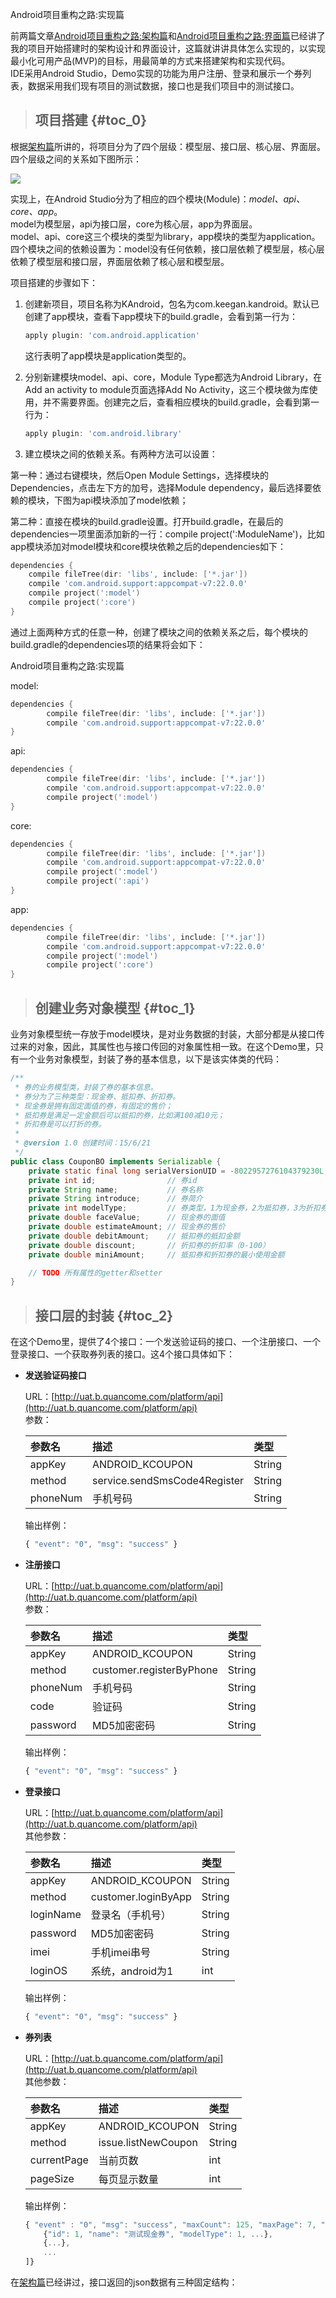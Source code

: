 Android项目重构之路:实现篇

前两篇文章[Android项目重构之路:架构篇](http://keeganlee.me/post/android/20150605)和[Android项目重构之路:界面篇](http://keeganlee.me/post/android/20150619)已经讲了我的项目开始搭建时的架构设计和界面设计，这篇就讲讲具体怎么实现的，以实现最小化可用产品\(MVP\)的目标，用最简单的方式来搭建架构和实现代码。  
IDE采用Android Studio，Demo实现的功能为用户注册、登录和展示一个券列表，数据采用我们现有项目的测试数据，接口也是我们项目中的测试接口。

> ## 项目搭建 {#toc_0}

根据[架构篇](http://keeganlee.me/post/android/20150605)所讲的，将项目分为了四个层级：模型层、接口层、核心层、界面层。四个层级之间的关系如下图所示：

![](http://keeganlee.me/Android/_image/20150629/Android_Structure.jpg)

实现上，在Android Studio分为了相应的四个模块\(Module\)：_model、api、core、app_。  
model为模型层，api为接口层，core为核心层，app为界面层。  
model、api、core这三个模块的类型为library，app模块的类型为application。  
四个模块之间的依赖设置为：model没有任何依赖，接口层依赖了模型层，核心层依赖了模型层和接口层，界面层依赖了核心层和模型层。

项目搭建的步骤如下：

1. 创建新项目，项目名称为KAndroid，包名为com.keegan.kandroid。默认已创建了app模块，查看下app模块下的build.gradle，会看到第一行为：

   ```go
   apply plugin: 'com.android.application'
   ```

   这行表明了app模块是application类型的。

2. 分别新建模块model、api、core，Module Type都选为Android Library，在Add an activity to module页面选择Add No Activity，这三个模块做为库使用，并不需要界面。创建完之后，查看相应模块的build.gradle，会看到第一行为：

   ```go
   apply plugin: 'com.android.library'
   ```

3. 建立模块之间的依赖关系。有两种方法可以设置：

第一种：通过右键模块，然后Open Module Settings，选择模块的Dependencies，点击左下方的加号，选择Module dependency，最后选择要依赖的模块，下图为api模块添加了model依赖；

第二种：直接在模块的build.gradle设置。打开build.gradle，在最后的dependencies一项里面添加新的一行：compile      project\(':ModuleName'\)，比如app模块添加对model模块和core模块依赖之后的dependencies如下：

```go
dependencies {
    compile fileTree(dir: 'libs', include: ['*.jar'])
    compile 'com.android.support:appcompat-v7:22.0.0'
    compile project(':model')
    compile project(':core')
}
```

通过上面两种方式的任意一种，创建了模块之间的依赖关系之后，每个模块的build.gradle的dependencies项的结果将会如下：

Android项目重构之路:实现篇

model:

```go
dependencies {
        compile fileTree(dir: 'libs', include: ['*.jar'])
        compile 'com.android.support:appcompat-v7:22.0.0'
}
```

api:

```go
dependencies {
        compile fileTree(dir: 'libs', include: ['*.jar'])
        compile 'com.android.support:appcompat-v7:22.0.0'
        compile project(':model')
}
```

core:

```go
dependencies {
        compile fileTree(dir: 'libs', include: ['*.jar'])
        compile 'com.android.support:appcompat-v7:22.0.0'
        compile project(':model')
        compile project(':api')
}
```

app:

```go
dependencies {
        compile fileTree(dir: 'libs', include: ['*.jar'])
        compile 'com.android.support:appcompat-v7:22.0.0'
        compile project(':model')
        compile project(':core')
}
```

> ## 创建业务对象模型 {#toc_1}

业务对象模型统一存放于model模块，是对业务数据的封装，大部分都是从接口传过来的对象，因此，其属性也与接口传回的对象属性相一致。在这个Demo里，只有一个业务对象模型，封装了券的基本信息，以下是该实体类的代码：

```java
/**
 * 券的业务模型类，封装了券的基本信息。
 * 券分为了三种类型：现金券、抵扣券、折扣券。
 * 现金券是拥有固定面值的券，有固定的售价；
 * 抵扣券是满足一定金额后可以抵扣的券，比如满100减10元；
 * 折扣券是可以打折的券。
 *
 * @version 1.0 创建时间：15/6/21
 */
public class CouponBO implements Serializable {
    private static final long serialVersionUID = -8022957276104379230L;
    private int id;                // 券id
    private String name;           // 券名称
    private String introduce;      // 券简介
    private int modelType;         // 券类型，1为现金券，2为抵扣券，3为折扣券
    private double faceValue;      // 现金券的面值
    private double estimateAmount; // 现金券的售价
    private double debitAmount;    // 抵扣券的抵扣金额
    private double discount;       // 折扣券的折扣率（0-100）
    private double miniAmount;     // 抵扣券和折扣券的最小使用金额

    // TODO 所有属性的getter和setter
}
```

> ## 接口层的封装 {#toc_2}

在这个Demo里，提供了4个接口：一个发送验证码的接口、一个注册接口、一个登录接口、一个获取券列表的接口。这4个接口具体如下：

* **发送验证码接口**

  URL：[http://uat.b.quancome.com/platform/api](http://uat.b.quancome.com/platform/api)  
  参数：

  | 参数名 | 描述 | 类型 |
  | :--- | :--- | :--- |
  | appKey | ANDROID\_KCOUPON | String |
  | method | service.sendSmsCode4Register | String |
  | phoneNum | 手机号码 | String |

  输出样例：

  ```js
  { "event": "0", "msg": "success" }
  ```

* **注册接口**

  URL：[http://uat.b.quancome.com/platform/api](http://uat.b.quancome.com/platform/api)  
  参数：

  | 参数名 | 描述 | 类型 |
  | :--- | :--- | :--- |
  | appKey | ANDROID\_KCOUPON | String |
  | method | customer.registerByPhone | String |
  | phoneNum | 手机号码 | String |
  | code | 验证码 | String |
  | password | MD5加密密码 | String |

  输出样例：

  ```js
  { "event": "0", "msg": "success" }
  ```

* **登录接口**

  URL：[http://uat.b.quancome.com/platform/api](http://uat.b.quancome.com/platform/api)  
  其他参数：

  | 参数名 | 描述 | 类型 |
  | :--- | :--- | :--- |
  | appKey | ANDROID\_KCOUPON | String |
  | method | customer.loginByApp | String |
  | loginName | 登录名（手机号） | String |
  | password | MD5加密密码 | String |
  | imei | 手机imei串号 | String |
  | loginOS | 系统，android为1 | int |

  输出样例：

  ```js
  { "event": "0", "msg": "success" }
  ```

* **券列表**

  URL：[http://uat.b.quancome.com/platform/api](http://uat.b.quancome.com/platform/api)  
  其他参数：

  | 参数名 | 描述 | 类型 |
  | :--- | :--- | :--- |
  | appKey | ANDROID\_KCOUPON | String |
  | method | issue.listNewCoupon | String |
  | currentPage | 当前页数 | int |
  | pageSize | 每页显示数量 | int |

  输出样例：

  ```js
  { "event" : "0", "msg": "success", "maxCount": 125, "maxPage": 7, "currentPage": 1, "pageSize": 20, "objList":[
      {"id": 1, "name": "测试现金券", "modelType": 1, ...}, 
      {...}, 
      ... 
  ]}
  ```

在[架构篇](http://keeganlee.me/post/android/20150605)已经讲过，接口返回的json数据有三种固定结构：

